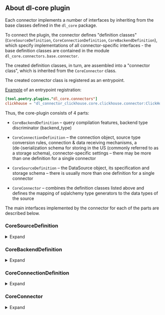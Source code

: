 ## About dl-core plugin

Each connector implements a number of interfaces by inheriting from the base classes defined in the `dl_core` package.

To connect the plugin, the connector defines "definition classes" (`CoreSourceDefinition`, `CoreConnectionDefinition`, `CoreBackendDefinition`),
which specify implementations of all connector-specific interfaces - the base definition classes are contained in the module `dl_core.connectors.base.connector`.

The created definition classes, in turn, are assembled into a "connector class", which is inherited from the `CoreConnector` class.

The created connector class is registered as an entrypoint.

[Example](https://github.com/datalens-tech/datalens-backend/blob/302a63cfed443ce4520a7bbd959a3d2e6b298189/lib/dl_connector_clickhouse/pyproject.toml#L45-L46) of an entrypoint registration:
```toml
[tool.poetry.plugins."dl_core.connectors"]
clickhouse = "dl_connector_clickhouse.core.clickhouse.connector:ClickHouseCoreConnector"
```

Thus, the core-plugin consists of 4 parts:
- `CoreBackendDefinition` – query compilation features, backend type discriminator (backend_type)

- `CoreConnectionDefinition` – the connection object, 
  source type conversion rules, 
  connection & data receiving mechanisms, 
  a (de-)serialization schema for storing in the US (commonly referred to as a storage schema),
  connector-specific settings
  – there may be more than one definition for a single connector

- `CoreSourceDefinition` – the DataSource object, its specification and storage schema – there is usually more than one definition for a single connector

- `CoreConnector` – combines the definition classes listed above and defines the mapping of sqlalchemy type generators to the data types of the source

The main interfaces implemented by the connector for each of the parts are described below.


### CoreSourceDefinition

<details>
<summary>Expand</summary>

DataSource is a part of a dataset, but it is tightly bound to the connection it belongs to.

When creating a dataset, the list of DataSources is obtained from the connection as a list of parameter sets necessary for initializing the DataSource.

After a specific set of parameters is requested to be added to a dataset, a DataSource is built based on it, which becomes a part of a dataset.

#### DataSource and DataSourceSpec

DataSourceSpec contains the coordinates of the data source inside the user source (for example, with a database as a user source,
a combination of a schema name and a table name make up a DataSourceSpec).

DataSource is a wrapper for accessing DataSourceSpec data.

In most cases, `SqlDataSource` or `StandardSQLDataSource` will be suitable base classes.

A number of convenient base classes are implemented for commonly used source types (for example, `SubselectDataSource` for dataset subqueries)

The main tasks of DataSource/DataSourceSpec:
- storing the raw_schema, which is a representation of the data schema of a specific source (table) in the database
- providing sql-source (the FROM section of a query)
- providing source parameters (DataSourceSpec data for source creation and replacement in a dataset)
- checking the existence of a DataSource in the database

#### DataSourceSpec storage schema

DataSources are stored only as part of a dataset, according to this marshmallow schema.

</details>


### CoreBackendDefinition

<details>
<summary>Expand</summary>

Allows specification of a custom sqlalchemy `Query` class.

Allows specification of a custom query compiler, which in turn controls quotation, column aliasing, GROUP BY policy, etc.

</details>


### CoreConnectionDefinition

<details>
<summary>Expand</summary>

#### TypeTransformer

The `TypeTransformer` is responsible for casting values from the source's native format into DataLens & python inner type systems and vice versa.

#### ConnExecutor

Connection executor combines sync and async adapters, keeps their initialization in one place and provides acts as a
wrapper for them (to check table existence, list tables, execute queries, etc.).
Sync and async connection executors are usually used in their respective environments (sync or async).

Usually it is enough to inherit your ConnExecutor from `DefaultSqlAlchemyConnExecutor` and extend it with:
- an implementation of `_make_target_conn_dto_pool()`, which is a collection of `ConnTargetDTO`s (usually the only difference between its items is the host)
- a reference to a target adapter class, that will be used by the executor

#### Connection

A representation of a DataLens connection entity.

Uses ConnExecutor to access the source for a list of tables, verify the existence of a table, etc.

Defines a `DataModel` – this is the connection data itself, some of which is stored in the US (according to its US storage schema).

Performs data validation when the connection is changed (`validate_new_data`).

Предоставляет `ConnDTO` (`get_conn_dto()`), который содержит данные для подключения к источнику и используется для построения `ConnExecutor`а,
также может использоваться для получения данных подключения при, например, логировании.
Provides a `ConnDTO` (`get_conn_dto()`), which contains source connection parameters and is used to build a `ConnExecutor`.
Note: `ConnDTO` is translated into a `TargetConnDTO` by the connection executor, it can additionally be divided into multiple DTOs (one per host) and can be supplemented with connection options.

See `ClassicConnectionSQL` and its inheritors for examples.

</details>


### CoreConnector

<details>
<summary>Expand</summary>

Combines all the definitions described above, may add optional configurations to them, such as notification classes or security settings.

</details>
